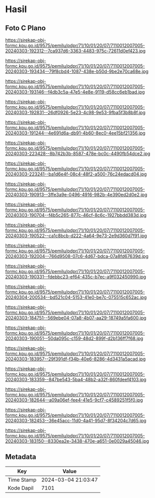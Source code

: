 # Hasil

## Foto C Plano

https://sirekap-obj-formc.kpu.go.id/9575/pemilu/pdpr/71/10/01/20/07/7110012007005-20240303-192312--7ca937d6-3363-4483-975c-72611d0ef423.jpg

https://sirekap-obj-formc.kpu.go.id/9575/pemilu/pdpr/71/10/01/20/07/7110012007005-20240303-193434--79f8cbd4-1087-438e-b50d-9be2e70ca68e.jpg

https://sirekap-obj-formc.kpu.go.id/9575/pemilu/pdpr/71/10/01/20/07/7110012007005-20240303-193146--f4db3c5a-47e5-4e8e-9119-d58cc6eb1bad.jpg

https://sirekap-obj-formc.kpu.go.id/9575/pemilu/pdpr/71/10/01/20/07/7110012007005-20240303-192831--26df0926-5e23-4c98-9e53-9fba5f3b8b8f.jpg

https://sirekap-obj-formc.kpu.go.id/9575/pemilu/pdpr/71/10/01/20/07/7110012007005-20240303-191244--4e691d6a-db91-4b60-8ec0-4ee15bf21356.jpg

https://sirekap-obj-formc.kpu.go.id/9575/pemilu/pdpr/71/10/01/20/07/7110012007005-20240303-223428--8b742b3b-8587-478e-bc0c-4490fb54dce2.jpg

https://sirekap-obj-formc.kpu.go.id/9575/pemilu/pdpr/71/10/01/20/07/7110012007005-20240303-223241--ba1d6e4f-08c4-48f2-a500-76c24edacd04.jpg

https://sirekap-obj-formc.kpu.go.id/9575/pemilu/pdpr/71/10/01/20/07/7110012007005-20240303-190913--3ffe3a9e-0496-4916-982b-4e390ed2d0e2.jpg

https://sirekap-obj-formc.kpu.go.id/9575/pemilu/pdpr/71/10/01/20/07/7110012007005-20240303-190704--f4b5c265-877c-46cf-8c6c-1927bbdd383d.jpg

https://sirekap-obj-formc.kpu.go.id/9575/pemilu/pdpr/71/10/01/20/07/7110012007005-20240303-190522--ca1c8bcb-d222-4a64-9e73-2e9d360d7f91.jpg

https://sirekap-obj-formc.kpu.go.id/9575/pemilu/pdpr/71/10/01/20/07/7110012007005-20240303-192004--766d9508-07c6-4d67-bdca-07a8fd67639d.jpg

https://sirekap-obj-formc.kpu.go.id/9575/pemilu/pdpr/71/10/01/20/07/7110012007005-20240303-190331--fdebbc23-ef64-435c-b7ec-a9f032450990.jpg

https://sirekap-obj-formc.kpu.go.id/9575/pemilu/pdpr/71/10/01/20/07/7110012007005-20240304-200534--bd521c04-5153-41e0-be7c-075515c652ac.jpg

https://sirekap-obj-formc.kpu.go.id/9575/pemilu/pdpr/71/10/01/20/07/7110012007005-20240303-184751--569ebe04-07a8-4b07-aa29-18749a5fa600.jpg

https://sirekap-obj-formc.kpu.go.id/9575/pemilu/pdpr/71/10/01/20/07/7110012007005-20240303-190051--50da095c-c159-48d2-899f-d2b136ff7f68.jpg

https://sirekap-obj-formc.kpu.go.id/9575/pemilu/pdpr/71/10/01/20/07/7110012007005-20240303-183957--29f391df-f34b-40e6-8286-4d3431a5acad.jpg

https://sirekap-obj-formc.kpu.go.id/9575/pemilu/pdpr/71/10/01/20/07/7110012007005-20240303-183359--847be543-5ba4-48b2-a32f-860fdeef4103.jpg

https://sirekap-obj-formc.kpu.go.id/9575/pemilu/pdpr/71/10/01/20/07/7110012007005-20240303-182644--a09a06ef-fee4-41e5-9cf7-c4589251f5f0.jpg

https://sirekap-obj-formc.kpu.go.id/9575/pemilu/pdpr/71/10/01/20/07/7110012007005-20240303-182453--36e45acc-11d0-4a41-95d7-8f34204c7d65.jpg

https://sirekap-obj-formc.kpu.go.id/9575/pemilu/pdpr/71/10/01/20/07/7110012007005-20240303-183150--8330ea2e-3438-470e-a651-0e0029a45046.jpg


## Metadata

| Key        | Value               |
| ---------- | ------------------- |
| Time Stamp | 2024-03-04 21:03:47 |
| Kode Dapil | 7101                |



